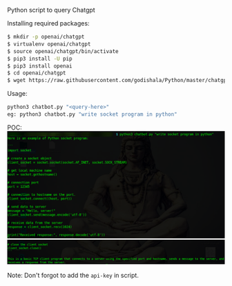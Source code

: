 Python script to query Chatgpt


Installing required packages:
```bash
$ mkdir -p openai/chatgpt
$ virtualenv openai/chatgpt
$ source openai/chatgpt/bin/activate
$ pip3 install -U pip
$ pip3 install openai
$ cd openai/chatgpt
$ wget https://raw.githubusercontent.com/godishala/Python/master/chatgpt/chatbot.py
```

Usage:
```bash
python3 chatbot.py "<query-here>"
eg: python3 chatbot.py "write socket program in python" 
```


POC:
![chatbotone](https://github.com/godishala/Python/blob/master/chatgpt/Images/chatgptone.png)
![chatbottwo](https://github.com/godishala/Python/blob/master/chatgpt/Images/chatgpttwo.png)

Note: Don't forgot to add the `api-key` in script.
